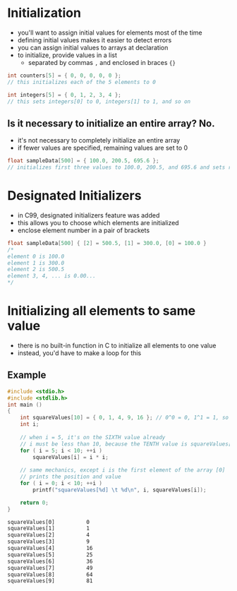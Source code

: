 # Initialization

- you'll want to assign initial values for elements most of the time
- defining initial values makes it easier to detect errors
- you can assign initial values to arrays at declaration
- to initialize, provide values in a list
  - separated by commas `,` and enclosed in braces `{}`

```c
int counters[5] = { 0, 0, 0, 0, 0 };
// this initializes each of the 5 elements to 0

int integers[5] = { 0, 1, 2, 3, 4 };
// this sets integers[0] to 0, integers[1] to 1, and so on
```

## Is it necessary to initialize an entire array? **No.**

- it's not necessary to completely initialize an entire array
- if fewer values are specified, remaining values are set to 0

```c
float sampleData[500] = { 100.0, 200.5, 695.6 };
// initializes first three values to 100.0, 200.5, and 695.6 and sets remaining 497 elements to 0.000...
```

# Designated Initializers

- in C99, designated initializers feature was added
- this allows you to choose which elements are initialized
- enclose element number in a pair of brackets

```c
float sampleData[500] { [2] = 500.5, [1] = 300.0, [0] = 100.0 }
/* 
element 0 is 100.0
element 1 is 300.0
element 2 is 500.5
element 3, 4, ... is 0.00...
*/
```

# Initializing all elements to same value

- there is no built-in function in C to initialize all elements to one value
- instead, you'd have to make a loop for this

## Example

```c
#include <stdio.h>
#include <stdlib.h>
int main ()
{
    int squareValues[10] = { 0, 1, 4, 9, 16 }; // 0^0 = 0, 1^1 = 1, so on...
    int i;
    
    // when i = 5, it's on the SIXTH value already
    // i must be less than 10, because the TENTH value is squareValues[9]
    for ( i = 5; i < 10; ++i )
        squareValues[i] = i * i;
    
    // same mechanics, except i is the first element of the array [0]
    // prints the position and value
    for ( i = 0; i < 10; ++i )
        printf("squareValues[%d] \t %d\n", i, squareValues[i]);

    return 0;
}
```

```txt
squareValues[0]          0
squareValues[1]          1
squareValues[2]          4
squareValues[3]          9
squareValues[4]          16
squareValues[5]          25
squareValues[6]          36
squareValues[7]          49
squareValues[8]          64
squareValues[9]          81
```

